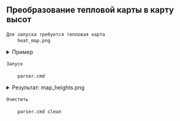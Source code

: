 
## Преобразование тепловой карты в карту высот




    Для запуска требуется тепловая карта
        heat_map.png



<details >   
    <summary>Пример</summary>

<img src="heat_map.png">

</details>

    Запуск
    
        parser.cmd

<details >   
    <summary> Результат: map_heights.png </summary>
    <img src="map_heights.png">
</details>

    Очистить 
    
        parser.cmd clean
















